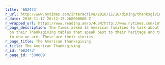 ```yaml
---
title: '682473'
r_url: http://www.nytimes.com/interactive/2016/11/16/dining/thanksgiving-dinner-in-america.html
r_date: 2016-11-17 20:12:15.268000000 Z
r_wrapped_url: https://www.reading.am/p/4uSM/http://www.nytimes.com/interactive/2016/11/16/dining/thanksgiving-dinner-in-america.html
r_page_description: The Times asked 15 American families to talk about the dishes
  on their Thanksgiving tables that speak best to their heritage and traditions, and
  to who we are. These are their stories.
r_page_title: The American Thanksgiving
r_title: The American Thanksgiving
r_id: '682473'
r_page_id: '500009'
---
```


